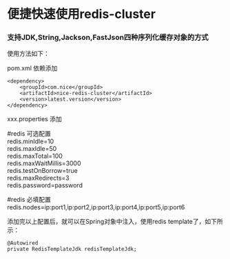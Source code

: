 
# 便捷快速使用redis-cluster
### 支持JDK,String,Jackson,FastJson四种序列化缓存对象的方式

使用方法如下：

pom.xml 依赖添加

    <dependency>
        <groupId>com.nice</groupId>
        <artifactId>nice-redis-cluster</artifactId>
        <version>latest.version</version>
    </dependency>

xxx.properties 添加

#redis 可选配置<br/>
redis.minIdle=10<br/>
redis.maxIdle=50<br/>
redis.maxTotal=100<br/>
redis.maxWaitMillis=3000<br/>
redis.testOnBorrow=true<br/>
redis.maxRedirects=3<br/>
redis.password=password<br/>

#redis 必填配置<br/>
redis.nodes=ip:port1,ip:port2,ip:port3,ip:port4,ip:port5,ip:port6<br/>

添加完以上配置后，就可以在Spring对象中注入，使用redis template了，如下所示：

    @Autowired
	private RedisTemplateJdk redisTemplateJdk;

